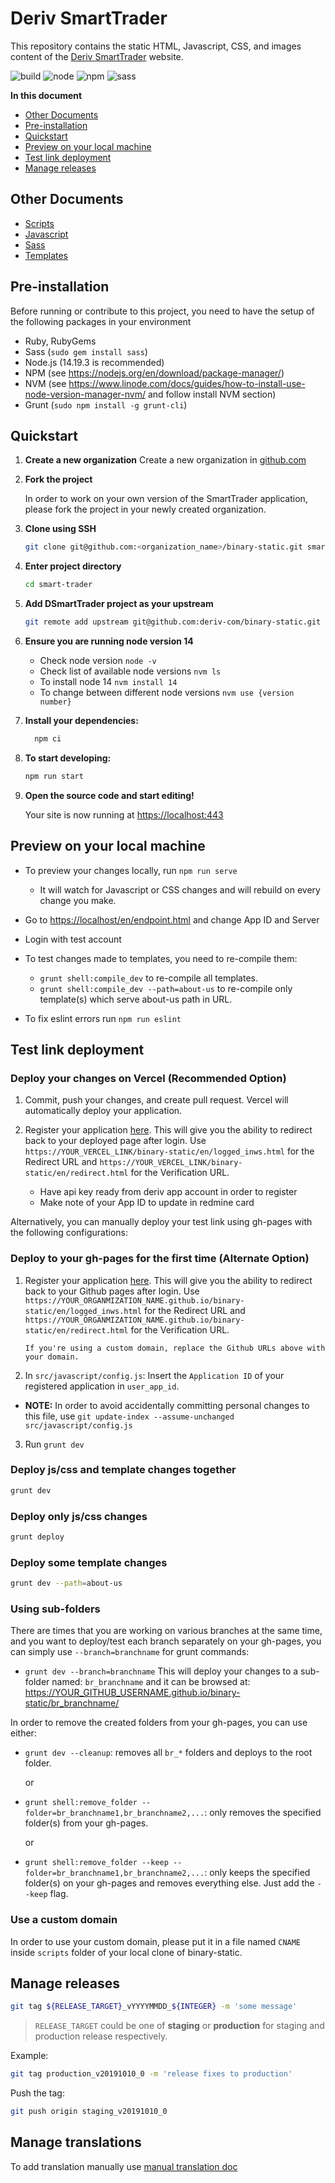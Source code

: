 # Deriv SmartTrader

This repository contains the static HTML, Javascript, CSS, and images content of the [Deriv SmartTrader](https://smarttrader.deriv.com) website.

![build](https://img.shields.io/circleci/build/github/deriv-com/binary-static) ![node](https://img.shields.io/badge/node-%3E%3D12.22.3-blue.svg) ![npm](https://img.shields.io/badge/npm-%3E%3D6.14.13-blue.svg) ![sass](https://img.shields.io/badge/Sass-CC6699?style=flat&logo=sass&logoColor=white)

**In this document**

- [Other Documents](#other-documents)
- [Pre-installation](#pre-installation)
- [Quickstart](#quick-start)
- [Preview on your local machine](#preview-on-your-local-machine)
- [Test link deployment](#test-link-deployment)
- [Manage releases](#manage-releases)

## Other Documents

- [Scripts](scripts/README.md)
- [Javascript](src/javascript/README.md)
- [Sass](src/sass/README.md)
- [Templates](src/templates/README.md)

## Pre-installation

Before running or contribute to this project, you need to have the setup of the following packages in your environment

- Ruby, RubyGems
- Sass (`sudo gem install sass`)
- Node.js (14.19.3 is recommended)
- NPM (see <https://nodejs.org/en/download/package-manager/>)
- NVM (see <https://www.linode.com/docs/guides/how-to-install-use-node-version-manager-nvm/> and follow install NVM section)
- Grunt (`sudo npm install -g grunt-cli`)

## Quickstart

1. **Create a new organization**
   Create a new organization in [github.com](https://github.com/account/organizations/new?coupon=&plan=team_free)

2. **Fork the project**

   In order to work on your own version of the SmartTrader application, please fork the project in your newly created organization.

3. **Clone using SSH**

   ```sh
   git clone git@github.com:<organization_name>/binary-static.git smart-trader
   ```

4. **Enter project directory**

   ```sh
   cd smart-trader
   ```

5. **Add DSmartTrader project as your upstream**

   ```sh
   git remote add upstream git@github.com:deriv-com/binary-static.git
   ```

6. **Ensure you are running node version 14**

   - Check node version `node -v`
   - Check list of available node versions `nvm ls`
   - To install node 14 `nvm install 14`
   - To change between different node versions `nvm use {version number}` 

7. **Install your dependencies:**

   ```sh
     npm ci
   ```

8. **To start developing:**

   ```sh
   npm run start
   ```

9. **Open the source code and start editing!**

   Your site is now running at [https://localhost:443](https://localhost:443)

## Preview on your local machine

- To preview your changes locally, run `npm run serve`
   - It will watch for Javascript or CSS changes and will rebuild on every change you make.
- Go to [https://localhost/en/endpoint.html](https://localhost/en/endpoint.html) and change App ID and Server
- Login with test account

- To test changes made to templates, you need to re-compile them:
  - `grunt shell:compile_dev` to re-compile all templates.
  - `grunt shell:compile_dev --path=about-us` to re-compile only template(s) which serve about-us path in URL.
- To fix eslint errors run `npm run eslint`

## Test link deployment
### Deploy your changes on Vercel (Recommended Option)

1. Commit, push your changes, and create pull request. Vercel will automatically deploy your application.

2.  Register your application [here](https://developers.binary.com/applications/). This will give you the ability to redirect back to your deployed page after login.
    Use `https://YOUR_VERCEL_LINK/binary-static/en/logged_inws.html` for the Redirect URL and `https://YOUR_VERCEL_LINK/binary-static/en/redirect.html` for the Verification URL.
    - Have api key ready from deriv app account in order to register
    - Make note of your App ID to update in redmine card

Alternatively, you can manually deploy your test link using gh-pages with the following configurations:

### Deploy to your gh-pages for the first time (Alternate Option)

1.  Register your application [here](https://developers.binary.com/applications/). This will give you the ability to redirect back to your Github pages after login.
    Use `https://YOUR_ORGANMIZATION_NAME.github.io/binary-static/en/logged_inws.html` for the Redirect URL and `https://YOUR_ORGANMIZATION_NAME.github.io/binary-static/en/redirect.html` for the Verification URL.

        If you're using a custom domain, replace the Github URLs above with your domain.

2.  In `src/javascript/config.js`: Insert the `Application ID` of your registered application in `user_app_id`.

- **NOTE:** In order to avoid accidentally committing personal changes to this file, use `git update-index --assume-unchanged src/javascript/config.js`

3. Run `grunt dev`

### Deploy js/css and template changes together

```sh
grunt dev
```

### Deploy only js/css changes

```sh
grunt deploy
```

### Deploy some template changes

```sh
grunt dev --path=about-us
```

### Using sub-folders

There are times that you are working on various branches at the same time, and you want to deploy/test each branch separately on your gh-pages, you can simply use `--branch=branchname` for grunt commands:

- `grunt dev --branch=branchname`
  This will deploy your changes to a sub-folder named: `br_branchname` and it can be browsed at: https://YOUR_GITHUB_USERNAME.github.io/binary-static/br_branchname/

In order to remove the created folders from your gh-pages, you can use either:

- `grunt dev --cleanup`: removes all `br_*` folders and deploys to the root folder.

  or

- `grunt shell:remove_folder --folder=br_branchname1,br_branchname2,...`: only removes the specified folder(s) from your gh-pages.

  or

- `grunt shell:remove_folder --keep --folder=br_branchname1,br_branchname2,...`: only keeps the specified folder(s) on your gh-pages and removes everything else. Just add the `--keep` flag.

### Use a custom domain

In order to use your custom domain, please put it in a file named `CNAME` inside `scripts` folder of your local clone of binary-static.

## Manage releases

```sh
git tag ${RELEASE_TARGET}_vYYYYMMDD_${INTEGER} -m 'some message'
```

> `RELEASE_TARGET` could be one of **staging** or **production** for staging and production release respectively.

Example:

```sh
git tag production_v20191010_0 -m 'release fixes to production'
```

Push the tag:

```sh
git push origin staging_v20191010_0
```

## Manage translations

To add translation manually use [manual translation doc](scripts/README.md#Updating-the-translations)
